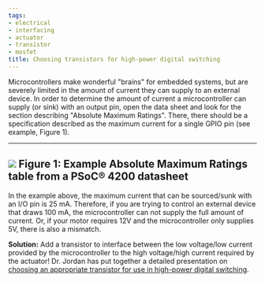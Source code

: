 ```yaml
---
tags:
- electrical
- interfacing
- actuator
- transistor
- mosfet
title: Choosing transistors for high-power digital switching
---
```


Microcontrollers make wonderful "brains" for embedded systems, but are severely limited in the amount of current they can supply to an external device. In order to determine the amount of current a microcontroller can supply (or sink) with an output pin, open the data sheet and look for the section describing "Absolute Maximum Ratings". There, there should be a specification described as the maximum current for a single GPIO pin (see example, Figure 1).

  ------------------------------------------------------------------------------
   [![](/figures/figure_344.jpg)](/larger/image0062.jpg)
   Figure 1: Example Absolute Maximum Ratings table from a PSoC® 4200 datasheet
  ------------------------------------------------------------------------------

In the example above, the maximum current that can be sourced/sunk with an I/O pin is 25 mA. Therefore, if you are trying to control an external device that draws 100 mA, the microcontroller can not supply the full amount of current. Or, if your motor requires 12V and the microcontroller only supplies 5V, there is also a mismatch.

**Solution:** Add a transistor to interface between the low voltage/low current provided by the microcontroller to the high voltage/high current required by the actuator! Dr. Jordan has put together a detailed presentation on [choosing an appropriate transistor for use in high-power digital switching](https://drive.google.com/file/d/0ByRWb7dgVD-rcU9tRFdiX1RtODQ/view?usp=sharing).
